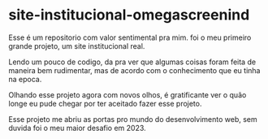 # site-institucional-omegascreenind

Esse é um repositorio com valor sentimental pra mim. foi o meu primeiro grande projeto, um site institucional real.

Lendo um pouco de codigo, da pra ver que algumas coisas foram feita de maneira bem rudimentar, mas de acordo com o conhecimento que eu tinha na epoca.

Olhando esse projeto agora com novos olhos, é gratificante ver o quão longe eu pude chegar por ter aceitado fazer esse projeto.

Esse projeto me abriu as portas pro mundo do desenvolvimento web, sem duvida foi o meu maior desafio em 2023.
